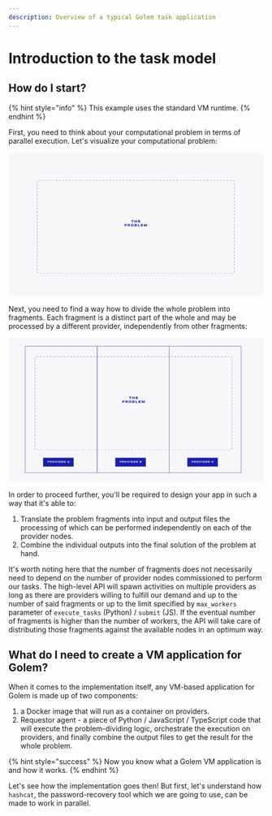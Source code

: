 ```yaml
---
description: Overview of a typical Golem task application
---
```


# Introduction to the task model

## How do I start?

{% hint style="info" %}
This example uses the standard VM runtime.
{% endhint %}

First, you need to think about your computational problem in terms of parallel execution. Let's visualize your computational problem:

![](../../.gitbook/assets/tutorial-01.jpg)

Next, you need to find a way how to divide the whole problem into fragments. Each fragment is a distinct part of the whole and may be processed by a different provider, independently from other fragments:

![](../../.gitbook/assets/tutorial-02.jpg)

In order to proceed further, you'll be required to design your app in such a way that it's able to:

1. Translate the problem fragments into input and output files the processing of which can be performed independently on each of the provider nodes.
2. Combine the individual outputs into the final solution of the problem at hand.

It's worth noting here that the number of fragments does not necessarily need to depend on the number of provider nodes commissioned to perform our tasks. The high-level API will spawn activities on multiple providers as long as there are providers willing to fulfill our demand and up to the number of said fragments or up to the limit specified by `max_workers` parameter of `execute_tasks` \(Python\) / `submit` \(JS\). If the eventual number of fragments is higher than the number of workers, the API will take care of distributing those fragments against the available nodes in an optimum way.

## What do I need to create a VM application for Golem?

When it comes to the implementation itself, any VM-based application for Golem is made up of two components:

1. a Docker image that will run as a container on providers.
2. Requestor agent - a piece of Python / JavaScript / TypeScript code that will execute the problem-dividing logic, orchestrate the execution on providers, and finally combine the output files to get the result for the whole problem.

{% hint style="success" %}
Now you know what a Golem VM application is and how it works.
{% endhint %}

Let's see how the implementation goes then! But first, let's understand how `hashcat`, the password-recovery tool which we are going to use, can be made to work in parallel.

